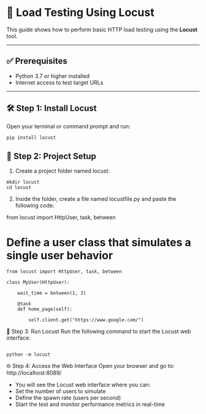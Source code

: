# 🔄 Load Testing Using Locust

This guide shows how to perform basic HTTP load testing using the **Locust** tool.

---

## ✅ Prerequisites

- Python 3.7 or higher installed
- Internet access to test target URLs

---

## 🛠️ Step 1: Install Locust

Open your terminal or command prompt and run:

```
pip install locust
```

## 📁 Step 2: Project Setup

1. Create a project folder named locust:

```
mkdir locust
cd locust
```
2. Inside the folder, create a file named locustfile.py and paste the following code:

from locust import HttpUser, task, between

# Define a user class that simulates a single user behavior

```
from locust import HttpUser, task, between

class MyUser(HttpUser):

    wait_time = between(1, 3)

    @task
    def home_page(self):

        self.client.get("https://www.google.com/")

```

🚀 Step 3: Run Locust
Run the following command to start the Locust web interface:

```

python -m locust

```

🌐 Step 4: Access the Web Interface
Open your browser and go to:
http://localhost:8089/

- You will see the Locust web interface where you can:
- Set the number of users to simulate
- Define the spawn rate (users per second)
- Start the test and monitor performance metrics in real-time

```

```
